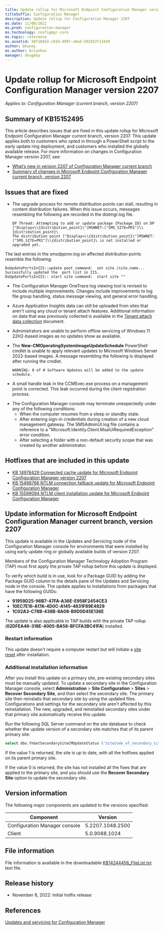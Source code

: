 ```yaml
---
title: Update rollup for Microsoft Endpoint Configuration Manager version 2207
titleSuffix: Configuration Manager
description: Update rollup for Configuration Manager 2207
ms.date: 11/08/2022
ms.prod: configuration-manager
ms.technology: configmgr-core
ms.topic: reference
ms.assetid: 50f184b3-c819-4997-a0ad-5015b3f13428
author: bhuney
ms.author: brianhun
manager: dougeby
---
```


# Update rollup for Microsoft Endpoint Configuration Manager version 2207

*Applies to: Configuration Manager (current branch, version 2207)*

## Summary of KB15152495
This article describes issues that are fixed in this update rollup for Microsoft Endpoint Configuration Manager current branch, version 2207. This update applies both to customers who opted in through a PowerShell script to the early update ring deployment, and customers who installed the globally available release.
For more information on changes in Configuration Manager version 2207, see:
- [What’s new in version 2207 of Configuration Manager current branch](../../core/plan-design/changes/whats-new-in-version-2207.md)
- [Summary of changes in Microsoft Endpoint Configuration Manager current branch, version 2207](../../hotfix/2207/14840616.md)

## Issues that are fixed
<!-- 15890023 -->
- The upgrade process for remote distribution points can stall, resulting in content distribution failures. When this issue occurs, messages resembling the following are recorded in the distmgr.log file. 
   ```text
   DP Thread: Attempting to add or update package {Package_ID} on DP ["Display=\\{distribution_point}\"]MSWNET:["SMS_SITE=PR1"]\\{distribution_point}\
   The distribution point ["Display=\\{distribution_point}\"]MSWNET:["SMS_SITE=PR1"]\\{distribution_point}\ is not installed or upgraded yet.
   ```
The last entries in the smsdpprov.log on affected distribution points resemble the following.
   ```text
   DoUpdatePortsInIIS::update poot command:  set site /site.name...
   Successfully updated the  port list in IIS.
   DoUpdatePortsInIIS:: start site command:  start site ""
   ```

<!-- 15603716 -->
- The Configuration Manager OneTrace log viewing tool is revised to include multiple improvements. Changes include improvements to log file group handling, status message viewing, and general error handling.

<!-- 15817377 -->
- Azure Application Insights data can still be uploaded from sites that aren't using any cloud or tenant attach features. Additional information on data that was previously collected is available in the [Tenant attach data collection](../../tenant-attach/data-collection.md#azure-application-insights) document.

<!-- 16072749 -->
- Administrators are unable to perform offline servicing of Windows 11 22H2-based images as no updates show as available.

<!-- 16072869 -->
- The **New-CMOperatingSystemImageUpdateSchedule** PowerShell cmdlet is unable to apply relevant updates to Microsoft Windows Server 2022-based images. A message resembling the following is displayed after running the cmdlet.
   ```text
   WARNING: 0 of # Software Updates will be added to the update schedule.
   ```
<!-- 15603629 -->
- A small handle leak in the CCMExec.exe process on a management point is corrected. This leak occurred during the client registration process.

<!-- 15848417, 15850091, 15603707 -->
- The Configuration Manager console may terminate unexpectedly under any of the following conditions:
   - When the computer resumes from a sleep or standby state.
   - After entering sign-in credentials during creation of a new cloud management gateway. The SMSAdminUI.log file contains a reference to a "Microsoft.Identity.Client.MsalUiRequiredException" error condition.
   - After selecting a folder with a non-default security scope that was created by another administrator.



## Hotfixes that are included in this update
- [KB 14978429 Connected cache update for Microsoft Endpoint Configuration Manager version 2207](../../hotfix/2207/14978429.md)
- [KB 15498768 NTLM connection fallback update for Microsoft Endpoint Configuration Manager](../../hotfix/2207/15498768.md)
- [KB 15599094 NTLM client installation update for Microsoft Endpoint Configuration Manager](../../hotfix/2207/15599094.md)

## Update information for Microsoft Endpoint Configuration Manager current branch, version 2207

This update is available in the Updates and Servicing node of the Configuration Manager console for environments that were installed by using early update ring or globally available builds of version 2207.

Members of the Configuration Manager Technology Adoption Program (TAP) must first apply the private TAP rollup before this update is displayed.

To verify which build is in use, look for a Package GUID by adding the Package GUID column to the details pane of the Updates and Servicing node in the console. The update applies to installations from packages that have the following GUIDs:

- **91959D25-96B7-47FA-A36E-E958F2454CE3**
- **10EC7E16-A17A-4D0C-A145-4831F89E4829**
- **1C02A3-C78B-438B-8A08-B9D0D45E136E**

The update is also applicable to TAP builds with the private TAP rollup (**02DFEA46-318E-4005-BA56-BFCFA3BC41FA**) installed.

### Restart information

This update doesn't require a computer restart but will initiate a [site reset](../../core/servers/manage/modify-your-infrastructure.md#bkmk_reset) after installation.

### Additional installation information

After you install this update on a primary site, pre-existing secondary sites must be manually updated. To update a secondary site in the Configuration Manager console, select **Administration** > **Site Configuration** > **Sites** >  **Recover Secondary Site**, and then select the secondary site. The primary site then reinstalls that secondary site by using the updated files. Configurations and settings for the secondary site aren't affected by this reinstallation. The new, upgraded, and reinstalled secondary sites under that primary site automatically receive this update.

Run the following SQL Server command on the site database to check whether the update version of a secondary site matches that of its parent primary site:
   ```sql
   select dbo.fnGetSecondarySiteCMUpdateStatus ('SiteCode_of_secondary_site')
   ```
If the value 1 is returned, the site is up to date, with all the hotfixes applied on its parent primary site.

If the value 0 is returned, the site has not installed all the fixes that are applied to the primary site, and you should use the **Recover Secondary Site** option to update the secondary site.

## Version information
The following major components are updated to the versions specified:

| Component | Version |
|---|---|
| Configuration Manager console | 5.2207.1048.2500 |
| Client | 5.0.9088.1024 |

## File information
File information is available in the downloadable [KB14244456_FileList.txt](https://aka.ms/KB14244456_FileList) text file.

## Release history
- November 8, 2022: Initial hotfix release

## References
[Updates and servicing for Configuration Manager](../../core/servers/manage/updates.md)
